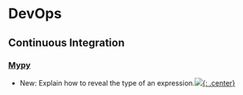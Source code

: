 # DevOps

## Continuous Integration

### [Mypy](mypy.md)

* New: Explain how to reveal the type of an expression.[![](not-by-ai.svg){: .center}](https://notbyai.fyi)
